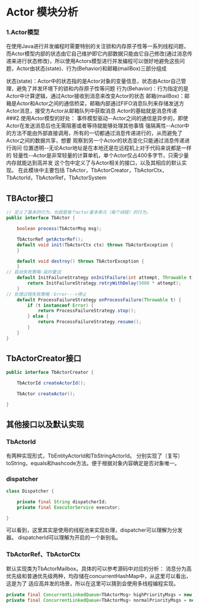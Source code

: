 # Actor 模块分析
### 1.Actor模型
在使用Java进行并发编程时需要特别的关注锁和内存原子性等一系列线程问题，而Actor模型内部的状态由它自己维护即它内部数据只能由它自己修改(通过消息传递来进行状态修改)，所以使用Actors模型进行并发编程可以很好地避免这些问题，Actor由状态(state)、行为(Behavior)和邮箱(mailBox)三部分组成

状态(state)：Actor中的状态指的是Actor对象的变量信息，状态由Actor自己管理，避免了并发环境下的锁和内存原子性等问题
行为(Behavior)：行为指定的是Actor中计算逻辑，通过Actor接收到消息来改变Actor的状态
邮箱(mailBox)：邮箱是Actor和Actor之间的通信桥梁，邮箱内部通过FIFO消息队列来存储发送方Actor消息，接受方Actor从邮箱队列中获取消息
Actor的基础就是消息传递
###2.使用Actor模型的好处：
事件模型驱动--Actor之间的通信是异步的，即使Actor在发送消息后也无需阻塞或者等待就能够处理其他事情
强隔离性--Actor中的方法不能由外部直接调用，所有的一切都通过消息传递进行的，从而避免了Actor之间的数据共享，想要
观察到另一个Actor的状态变化只能通过消息传递进行询问
位置透明--无论Actor地址是在本地还是在远程机上对于代码来说都是一样的
轻量性--Actor是非常轻量的计算单机，单个Actor仅占400多字节，只需少量内存就能达到高并发
这个包中定义了与Actor相关的接口，以及其相应的默认实现。
在此模块中主要包括 TbActor，TbActorCreator，TbActorCtx，TbActorId，TbActorRef，TbActorSystem
## TBActor接口
```java
// 定义了基本的行为，也就是每个actor基本单元（每个线程）的行为。
public interface TbActor {

    boolean process(TbActorMsg msg);

    TbActorRef getActorRef();
    default void init(TbActorCtx ctx) throws TbActorException {
    }

    default void destroy() throws TbActorException {
    }
// 启动失败策略:延时重试
    default InitFailureStrategy onInitFailure(int attempt, Throwable t) {
        return InitFailureStrategy.retryWithDelay(5000 * attempt);
    }
// 处理过程失败策略：Error--->停止
    default ProcessFailureStrategy onProcessFailure(Throwable t) {
        if (t instanceof Error) {
            return ProcessFailureStrategy.stop();
        } else {
            return ProcessFailureStrategy.resume();
        }
    }
}

```
## TbActorCreator接口
```java
public interface TbActorCreator {

    TbActorId createActorId();

    TbActor createActor();

}
```
## 其他接口以及默认实现
### TbActorId 
有两种实现形式，TbEntityActorId和TbStringActorId。
分别实现了（复写）toString，equals和hashcode方法。便于根据对象内容确定是否对象唯一。

### dispatcher
```java
class Dispatcher {

    private final String dispatcherId;
    private final ExecutorService executor;

}
```
可以看到，这里其实是使用的线程池来实现处理，dispatcher可以理解为分发器。
dispatcherId可以理解为开启的一个新别名。
### TbActorRef、TbActorCtx
默认实现类为TbActorMailbox。具体的可以参考源码中对应的分析：
消息分为高优先级和普通优先级两种，均存储在concurrentHashMap中，从这里可以看出，这是为了
适应高并发的场景，所以在这里可以猜到会使用多线程编程实现。
```java
private final ConcurrentLinkedQueue<TbActorMsg> highPriorityMsgs = new ConcurrentLinkedQueue<>();
private final ConcurrentLinkedQueue<TbActorMsg> normalPriorityMsgs = new ConcurrentLinkedQueue<>();
```



